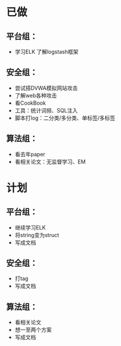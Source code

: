 # 已做
## 平台组：
- 学习ELK
  了解logstash框架

## 安全组：
- 尝试搭DVWA模拟网站攻击
- 了解web各种攻击
- 看CookBook
- 工具：统计词频、SQL注入
- 脚本打log：二分类/多分类、单标签/多标签

## 算法组：
- 看去年paper
- 看相关论文：无监督学习、EM


# 计划
## 平台组：
- 继续学习ELK
- 将string变为struct
- 写成文档

## 安全组：
- 打tag
- 写成文档

## 算法组：
- 看相关论文
- 想一至两个方案
- 写成文档
